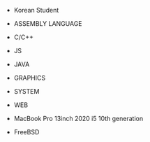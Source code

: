 - Korean Student

- ASSEMBLY LANGUAGE
- C/C++
- JS
- JAVA

- GRAPHICS
- SYSTEM
- WEB

- MacBook Pro 13inch 2020 i5 10th generation

- FreeBSD
